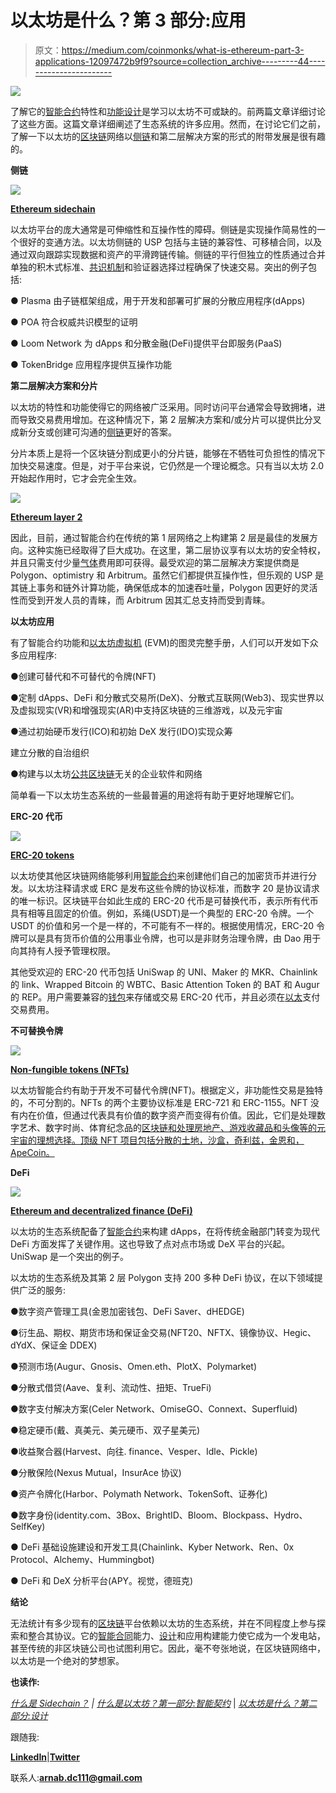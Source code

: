 # 以太坊是什么？第 3 部分:应用

> 原文：<https://medium.com/coinmonks/what-is-ethereum-part-3-applications-12097472b9f9?source=collection_archive---------44----------------------->

![](img/95625f0832e676136d1d830155523123.png)

了解它的[智能合约](/@DC.600/what-is-ethereum-part-1-smart-contract-74f259708792)特性和[功能设计](/@DC.600/what-is-ethereum-part-2-design-c9b9f1b39fda)是学习以太坊不可或缺的。前两篇文章详细讨论了这些方面。这篇文章详细阐述了生态系统的许多应用。然而，在讨论它们之前，了解一下以太坊的[区块链](/coinmonks/what-is-blockchain-a7082404caa2)网络以[侧链](https://coinsbench.com/what-is-sidechain-4d4dc912ec50)和第二层解决方案的形式的附带发展是很有趣的。

**侧链**

![](img/98a3760ebce2efdfcd37834716769b54.png)

[**Ethereum sidechain**](https://wazirx.com/blog/what-are-sidechains/)

以太坊平台的庞大通常是可伸缩性和互操作性的障碍。侧链是实现操作简易性的一个很好的变通方法。以太坊侧链的 USP 包括与主链的兼容性、可移植合同，以及通过双向跟踪实现数据和资产的平滑跨链传输。侧链的平行但独立的性质通过合并单独的积木式标准、[共识机制](/coinmonks/understanding-the-role-of-consensus-in-blockchain-db724fa63a53)和验证器选择过程确保了快速交易。突出的例子包括:

● Plasma 由子链框架组成，用于开发和部署可扩展的分散应用程序(dApps)

● POA 符合权威共识模型的证明

● Loom Network 为 dApps 和分散金融(DeFi)提供平台即服务(PaaS)

● TokenBridge 应用程序提供互操作功能

**第二层解决方案和分片**

以太坊的特性和功能使得它的网络被广泛采用。同时访问平台通常会导致拥堵，进而导致交易费用增加。在这种情况下，第 2 层解决方案和/或分片可以提供比分叉成新分支或创建可沟通的[侧链](https://coinsbench.com/what-is-sidechain-4d4dc912ec50)更好的答案。

分片本质上是将一个区块链分割成更小的分片链，能够在不牺牲可负担性的情况下加快交易速度。但是，对于平台来说，它仍然是一个理论概念。只有当以太坊 2.0 开始起作用时，它才会完全生效。

![](img/da85036653c6545fee7c0705ac8552d3.png)

[**Ethereum layer 2**](https://www.finextra.com/blogposting/21237/top-ethereum-layer-2-networks)

因此，目前，通过智能合约在传统的第 1 层网络之上构建第 2 层是最佳的发展方向。这种实施已经取得了巨大成功。在这里，第二层协议享有以太坊的安全特权，并且只需支付少量[气体](/@DC.600/what-is-ethereum-part-2-design-c9b9f1b39fda)费用即可获得。最受欢迎的第二层解决方案提供商是 Polygon、optimistry 和 Arbitrum。虽然它们都提供互操作性，但乐观的 USP 是其链上事务和链外计算功能，确保低成本的加速吞吐量，Polygon 因更好的灵活性而受到开发人员的青睐，而 Arbitrum 因其汇总支持而受到青睐。

**以太坊应用**

有了智能合约功能和[以太坊虚拟机](/@DC.600/what-is-ethereum-part-2-design-c9b9f1b39fda) (EVM)的图灵完整手册，人们可以开发如下众多应用程序:

●创建可替代和不可替代的令牌(NFT)

●定制 dApps、DeFi 和分散式交易所(DeX)、分散式互联网(Web3)、现实世界以及虚拟现实(VR)和增强现实(AR)中支持区块链的三维游戏，以及元宇宙

●通过初始硬币发行(ICO)和初始 DeX 发行(IDO)实现众筹

建立分散的自治组织

●构建与以太坊[公共区块链](/coinmonks/what-is-blockchain-a7082404caa2)无关的企业软件和网络

简单看一下以太坊生态系统的一些最普遍的用途将有助于更好地理解它们。

**ERC-20 代币**

![](img/5b9cad002e5851de55ea68344ab79364.png)

[**ERC-20 tokens**](https://coinquora.com/what-is-an-erc20-token/)

以太坊使其他区块链网络能够利用[智能合约](/@DC.600/what-is-ethereum-part-1-smart-contract-74f259708792)来创建他们自己的加密货币并进行分发。以太坊注释请求或 ERC 是发布这些令牌的协议标准，而数字 20 是协议请求的唯一标识。区块链平台如此生成的 ERC-20 代币是可替换代币，表示所有代币具有相等且固定的价值。例如，系绳(USDT)是一个典型的 ERC-20 令牌。一个 USDT 的价值和另一个是一样的，不可能有不一样的。根据使用情况，ERC-20 令牌可以是具有货币价值的公用事业令牌，也可以是非财务治理令牌，由 Dao 用于向其持有人授予管理权限。

其他受欢迎的 ERC-20 代币包括 UniSwap 的 UNI、Maker 的 MKR、Chainlink 的 link、Wrapped Bitcoin 的 WBTC、Basic Attention Token 的 BAT 和 Augur 的 REP。用户需要兼容的[钱包](/coinmonks/learning-about-crypto-wallets-897a30f8f79a)来存储或交易 ERC-20 代币，并且必须在[以太](/@DC.600/what-is-ethereum-part-2-design-c9b9f1b39fda)支付交易费用。

**不可替换令牌**

![](img/77e5b669fcc597c91660ff6f2c4bf0f1.png)

[**Non-fungible tokens (NFTs)**](https://www.kiplinger.com/investing/602743/nfts-what-are-they-and-how-do-they-work)

以太坊智能合约有助于开发不可替代令牌(NFT)。根据定义，非功能性交易是独特的，不可分割的。NFTs 的两个主要协议标准是 ERC-721 和 ERC-1155。NFT 没有内在价值，但通过代表具有价值的数字资产而变得有价值。因此，它们是处理数字艺术、数字时尚、体育纪念品的[区块链和处理房地产、游戏收藏品和头像等的元宇宙的理想选择。顶级 NFT 项目包括分散的土地，沙盒，奇利兹，金恩和，ApeCoin。](/coinmonks/what-is-blockchain-a7082404caa2)

**DeFi**

![](img/1267879f571ed327f56de3c347fe06ae.png)

[**Ethereum and decentralized finance (DeFi)**](https://pixelplex.io/blog/top-12-ethereum-defi-lending-dex-payment/)

以太坊的生态系统配备了[智能合约](/@DC.600/what-is-ethereum-part-1-smart-contract-74f259708792)来构建 dApps，在将传统金融部门转变为现代 DeFi 方面发挥了关键作用。这也导致了点对点市场或 DeX 平台的兴起。UniSwap 是一个突出的例子。

以太坊的生态系统及其第 2 层 Polygon 支持 200 多种 DeFi 协议，在以下领域提供广泛的服务:

●数字资产管理工具(金恩加密钱包、DeFi Saver、dHEDGE)

●衍生品、期权、期货市场和保证金交易(NFT20、NFTX、镜像协议、Hegic、dYdX、保证金 DDEX)

●预测市场(Augur、Gnosis、Omen.eth、PlotX、Polymarket)

●分散式借贷(Aave、复利、流动性、扭矩、TrueFi)

●数字支付解决方案(Celer Network、OmiseGO、Connext、Superfluid)

●稳定硬币(戴、真美元、美元硬币、双子星美元)

●收益聚合器(Harvest、向往. finance、Vesper、Idle、Pickle)

●分散保险(Nexus Mutual，InsurAce 协议)

●资产令牌化(Harbor、Polymath Network、TokenSoft、证券化)

●数字身份(identity.com、3Box、BrightID、Bloom、Blockpass、Hydro、SelfKey)

● DeFi 基础设施建设和开发工具(Chainlink、Kyber Network、Ren、0x Protocol、Alchemy、Hummingbot)

● DeFi 和 DeX 分析平台(APY。视觉，德班克)

**结论**

无法统计有多少现有的[区块链](/coinmonks/what-is-blockchain-a7082404caa2)平台依赖以太坊的生态系统，并在不同程度上参与探索和整合其协议。它的[智能合同](/@DC.600/what-is-ethereum-part-1-smart-contract-74f259708792)能力、[设计](/@DC.600/what-is-ethereum-part-2-design-c9b9f1b39fda)和应用构建能力使它成为一个发电站，甚至传统的非区块链公司也试图利用它。因此，毫不夸张地说，在区块链网络中，以太坊是一个绝对的梦想家。

**也读作:**

[*什么是 Sidechain？*](https://coinsbench.com/what-is-sidechain-4d4dc912ec50) *|* [*什么是以太坊？第一部分:智能契约*](/@DC.600/what-is-ethereum-part-1-smart-contract-74f259708792) | [*以太坊是什么？第二部分:设计*](/@DC.600/what-is-ethereum-part-2-design-c9b9f1b39fda)

跟随我:

[**LinkedIn**](https://www.linkedin.com/in/a600dc/)|[**Twitter**](https://twitter.com/dc_111)

联系人:**arnab.dc111@gmail.com**